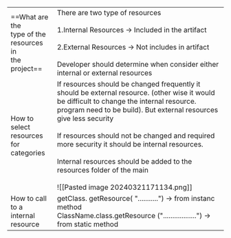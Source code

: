
|                                                              |                                                                                                                                                                                                                                                                                                                                                                                                                                                        |
| ------------------------------------------------------------ | ------------------------------------------------------------------------------------------------------------------------------------------------------------------------------------------------------------------------------------------------------------------------------------------------------------------------------------------------------------------------------------------------------------------------------------------------------ |
| ==What are the <br>type of the resources in<br>the project== | There are two type of resources<br><br>1.Internal Resources -> Included in the artifact<br><br>2.External Resources -> Not includes in artifact<br><br>Developer should determine when consider either internal or external resources                                                                                                                                                                                                                  |
| How to select <br>resources for categories                   | If resources should be changed frequently it should be external resource. (other wise it would be difficult to change the internal resource.  program need to be build). But external resources give less security<br><br>If resources should not be changed and required more security it should be internal resources.<br><br>Internal resources should be added to the resources folder of the main<br><br>![[Pasted image 20240321171134.png]]<br> |
| How to call to a<br>internal resource                        | getClass. getResource( "...........") -> from instanc method<br>ClassName.class.getResource ("..................") -> from static method                                                                                                                                                                                                                                                                                                               |
